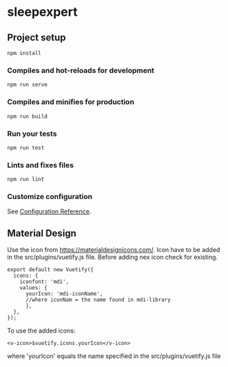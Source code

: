 # sleepexpert

## Project setup
```
npm install
```

### Compiles and hot-reloads for development
```
npm run serve
```

### Compiles and minifies for production
```
npm run build
```

### Run your tests
```
npm run test
```

### Lints and fixes files
```
npm run lint
```

### Customize configuration
See [Configuration Reference](https://cli.vuejs.org/config/).

## Material Design

Use the icon from https://materialdesignicons.com/. Icon have to be added in the src/plugins/vuetify.js file. Before adding nex icon check for existing.
```
export default new Vuetify({
  icons: {
    iconfont: 'mdi',
    values: {
      yourIcon: 'mdi-iconName',
      //where iconNam = the name found in mdi-library
      },
  },
});
```
To use the added icons: 
```
<v-icon>$vuetify.icons.yourIcon</v-icon>
```
where 'yourIcon' equals the name specified in the src/plugins/vuetify.js file